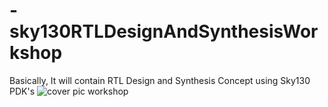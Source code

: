 # -sky130RTLDesignAndSynthesisWorkshop
Basically, It will contain RTL Design and Synthesis Concept  using Sky130 PDK's
![cover pic workshop](https://user-images.githubusercontent.com/92054999/165627050-83ec81a3-5055-491c-9107-2d96e40508db.PNG)
